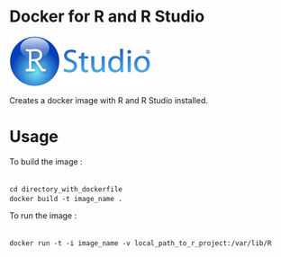 # Docker for R and R Studio

![R Studio](images/rstudio.png)

Creates a docker image with R and R Studio installed.

# Usage

To build the image :

<code>
cd directory_with_dockerfile
docker build -t image_name .
</code>

To run the image :

<code>
docker run -t -i image_name -v local_path_to_r_project:/var/lib/R
</code>
